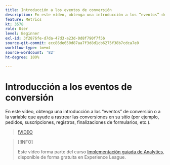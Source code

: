 ```yaml
---
title: Introducción a los eventos de conversión
description: En este vídeo, obtenga una introducción a los “eventos” de conversión o a la variable que ayude a rastrear las conversiones en su sitio (por ejemplo, pedidos, suscripciones, registros, finalizaciones de formularios, etc.).
feature: Metrics
kt: 3578
role: User
level: Beginner
exl-id: 3f2876fe-d7da-47d3-a23d-0d8f790f7f5b
source-git-commit: ecc86de650d87aa7f3d8d1cb6275f38b7cdca7e0
workflow-type: tm+mt
source-wordcount: '82'
ht-degree: 100%

---
```


# Introducción a los eventos de conversión

En este vídeo, obtenga una introducción a los “eventos” de conversión o a la variable que ayude a rastrear las conversiones en su sitio (por ejemplo, pedidos, suscripciones, registros, finalizaciones de formularios, etc.).

>[!VIDEO](https://video.tv.adobe.com/v/28764/?quality=12&learn=on)

>[!INFO]
>
> Este vídeo forma parte del curso [Implementación guiada de Analytics](https://experienceleague.adobe.com/?recommended=Analytics-D-1-2019.1), disponible de forma gratuita en Experience League.

